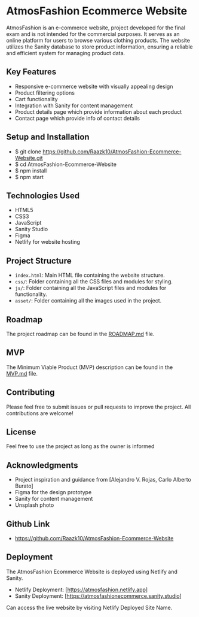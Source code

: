 # AtmosFashion Ecommerce Website

AtmosFashion is an e-commerce website, project developed for the final exam and is not intended for the commercial purposes. It serves as an online platform for users to browse various clothing products. The website utilizes the Sanity database to store product information, ensuring a reliable and efficient system for managing product data.

## Key Features

- Responsive e-commerce website with visually appealing design
- Product filtering options
- Cart functionality
- Integration with Sanity for content management
- Product details page which provide information about each product
- Contact page which provide info of contact details

## Setup and Installation

- $ git clone https://github.com/Raazk10/AtmosFashion-Ecommerce-Website.git
- $ cd AtmosFashion-Ecommerce-Website
- $ npm install
- $ npm start

## Technologies Used

- HTML5
- CSS3
- JavaScript
- Sanity Studio
- Figma
- Netlify for website hosting

## Project Structure

- `index.html`: Main HTML file containing the website structure.
- `css/`: Folder containing all the CSS files and modules for styling.
- `js/`: Folder containing all the JavaScript files and modules for functionality.
- `asset/`: Folder containing all the images used in the project.

## Roadmap

The project roadmap can be found in the [ROADMAP.md](ROADMAP.md) file.

## MVP

The Minimum Viable Product (MVP) description can be found in the [MVP.md](MVP.md) file.

## Contributing

Please feel free to submit issues or pull requests to improve the project. All contributions are welcome!

## License

Feel free to use the project as long as the owner is informed

## Acknowledgments

- Project inspiration and guidance from [Alejandro V. Rojas, Carlo Alberto Burato]
- Figma for the design prototype
- Sanity for content management
- Unsplash photo

## Github Link

- https://github.com/Raazk10/AtmosFashion-Ecommerce-Website

## Deployment

The AtmosFashion Ecommerce Website is deployed using Netlify and Sanity.

- Netlify Deployment: [https://atmosfashion.netlify.app]
- Sanity Deployment: [https://atmosfashionecommerce.sanity.studio]

Can access the live website by visiting Netlify Deployed Site Name.
